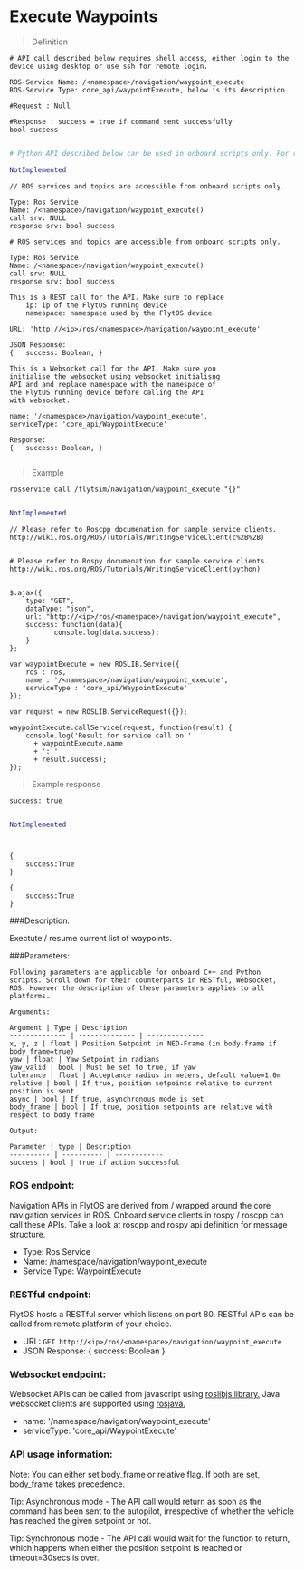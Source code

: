 # Execute Waypoints


> Definition

```shell
# API call described below requires shell access, either login to the device using desktop or use ssh for remote login.

ROS-Service Name: /<namespace>/navigation/waypoint_execute
ROS-Service Type: core_api/waypointExecute, below is its description

#Request : Null

#Response : success = true if command sent successfully
bool success
```

```cpp

```

```python
# Python API described below can be used in onboard scripts only. For remote scripts you can use http client libraries to call FlytOS REST endpoints from Python.

NotImplemented
```

```cpp--ros
// ROS services and topics are accessible from onboard scripts only.

Type: Ros Service
Name: /<namespace>/navigation/waypoint_execute()
call srv: NULL
response srv: bool success
```

```python--ros
# ROS services and topics are accessible from onboard scripts only.

Type: Ros Service
Name: /<namespace>/navigation/waypoint_execute()
call srv: NULL
response srv: bool success

```

```javascript--REST
This is a REST call for the API. Make sure to replace 
    ip: ip of the FlytOS running device
    namespace: namespace used by the FlytOS device.

URL: 'http://<ip>/ros/<namespace>/navigation/waypoint_execute'

JSON Response:
{   success: Boolean, }

```

```javascript--Websocket
This is a Websocket call for the API. Make sure you 
initialise the websocket using websocket initialisng 
API and and replace namespace with the namespace of 
the FlytOS running device before calling the API 
with websocket.

name: '/<namespace>/navigation/waypoint_execute',
serviceType: 'core_api/WaypointExecute'

Response:
{   success: Boolean, }


```


> Example

```shell
rosservice call /flytsim/navigation/waypoint_execute "{}"   
```

```cpp

```

```python
NotImplemented

```


```cpp--ros
// Please refer to Roscpp documenation for sample service clients. http://wiki.ros.org/ROS/Tutorials/WritingServiceClient(c%2B%2B)
```

```python--ros

# Please refer to Rospy documenation for sample service clients. http://wiki.ros.org/ROS/Tutorials/WritingServiceClient(python)

```

```javascript--REST

$.ajax({
    type: "GET",
    dataType: "json",
    url: "http://<ip>/ros/<namespace>/navigation/waypoint_execute",  
    success: function(data){
           console.log(data.success);
    }
};

```

```javascript--Websocket
var waypointExecute = new ROSLIB.Service({
    ros : ros,
    name : '/<namespace>/navigation/waypoint_execute',
    serviceType : 'core_api/WaypointExecute'
});

var request = new ROSLIB.ServiceRequest({});

waypointExecute.callService(request, function(result) {
    console.log('Result for service call on '
      + waypointExecute.name
      + ': '
      + result.success);
});
```


> Example response

```shell
success: true
```

```cpp

```

```python
NotImplemented
```

```cpp--ros
```

```python--ros
```

```javascript--REST
{
    success:True
}

```

```javascript--Websocket
{
    success:True
}

```





###Description:

Exectute / resume current list of waypoints.

###Parameters:
    
    Following parameters are applicable for onboard C++ and Python scripts. Scroll down for their counterparts in RESTful, Websocket, ROS. However the description of these parameters applies to all platforms. 
    
    Arguments:
    
    Argument | Type | Description
    -------------- | -------------- | --------------
    x, y, z | float | Position Setpoint in NED-Frame (in body-frame if body_frame=true)
    yaw | float | Yaw Setpoint in radians
    yaw_valid | bool | Must be set to true, if yaw 
    tolerance | float | Acceptance radius in meters, default value=1.0m 
    relative | bool | If true, position setpoints relative to current position is sent
    async | bool | If true, asynchronous mode is set
    body_frame | bool | If true, position setpoints are relative with respect to body frame
    
    Output:
    
    Parameter | type | Description
    ---------- | ---------- | ------------
    success | bool | true if action successful

### ROS endpoint:
Navigation APIs in FlytOS are derived from / wrapped around the core navigation services in ROS. Onboard service clients in rospy / roscpp can call these APIs. Take a look at roscpp and rospy api definition for message structure. 

* Type: Ros Service</br> 
* Name: /namespace/navigation/waypoint_execute</br>
* Service Type: WaypointExecute

### RESTful endpoint:
FlytOS hosts a RESTful server which listens on port 80. RESTful APIs can be called from remote platform of your choice.

* URL: ````GET http://<ip>/ros/<namespace>/navigation/waypoint_execute````
* JSON Response:
{
    success: Boolean
}


### Websocket endpoint:
Websocket APIs can be called from javascript using  [roslibjs library.](https://github.com/RobotWebTools/roslibjs) 
Java websocket clients are supported using [rosjava.](http://wiki.ros.org/rosjava)

* name: '/namespace/navigation/waypoint_execute'</br>
* serviceType: 'core_api/WaypointExecute'


### API usage information:
Note: You can either set body_frame or relative flag. If both are set, body_frame takes precedence.

Tip: Asynchronous mode - The API call would return as soon as the command has been sent to the autopilot, irrespective of whether the vehicle has reached the given setpoint or not.

Tip: Synchronous mode - The API call would wait for the function to return, which happens when either the position setpoint is reached or timeout=30secs is over.

